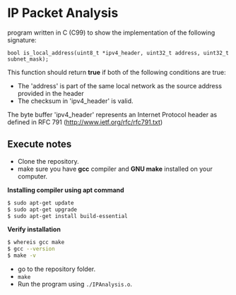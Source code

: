 # IP Packet Analysis 

program written in C (C99) to show the implementation of the following signature:

`bool is_local_address(uint8_t *ipv4_header, uint32_t address, uint32_t subnet_mask);`

This function should return **true** if both of the following conditions are true:

* The 'address' is part of the same local network as the source address provided in the header
* The checksum in 'ipv4_header' is valid.

The byte buffer 'ipv4_header' represents an Internet Protocol header as defined in RFC 791
(http://www.ietf.org/rfc/rfc791.txt)

## Execute notes

* Clone the repository.
* make sure you have **gcc** compiler and **GNU make** installed on your computer.
    
**Installing compiler using apt command**
```sh
$ sudo apt-get update
$ sudo apt-get upgrade
$ sudo apt-get install build-essential
```
**Verify installation**

```sh
$ whereis gcc make
$ gcc --version
$ make -v
```

* go to the repository folder.
* `make`
* Run the program using `./IPAnalysis.o`.
